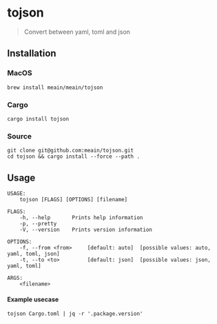 # tojson

> Convert between yaml, toml and json


## Installation

### MacOS

```
brew install meain/meain/tojson
```

### Cargo

```
cargo install tojson
```

### Source

```
git clone git@github.com:meain/tojson.git
cd tojson && cargo install --force --path .
```

## Usage

```
USAGE:
    tojson [FLAGS] [OPTIONS] [filename]

FLAGS:
    -h, --help       Prints help information
    -p, --pretty
    -V, --version    Prints version information

OPTIONS:
    -f, --from <from>     [default: auto]  [possible values: auto, yaml, toml, json]
    -t, --to <to>         [default: json]  [possible values: json, yaml, toml]

ARGS:
    <filename>
```

#### Example usecase

```
tojson Cargo.toml | jq -r '.package.version'
```
